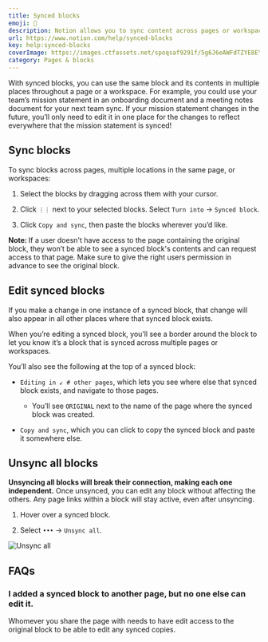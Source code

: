 ```yaml
---
title: Synced blocks
emoji: 🔄
description: Notion allows you to sync content across pages or workspaces. This means more reusing and less manual editing 🔄
url: https://www.notion.com/help/synced-blocks
key: help:synced-blocks
coverImage: https://images.ctfassets.net/spoqsaf9291f/5g6J6eAWFdTZYE8EYZy9l2/80f91e908fcca3e514059d9a7d870eef/Synced_blocks_-_hero.png
category: Pages & blocks
---
```


With synced blocks, you can use the same block and its contents in multiple places throughout a page or a workspace. For example, you could use your team’s mission statement in an onboarding document and a meeting notes document for your next team sync. If your mission statement changes in the future, you’ll only need to edit it in one place for the changes to reflect everywhere that the mission statement is synced!

## Sync blocks

To sync blocks across pages, multiple locations in the same page, or workspaces:

1. Select the blocks by dragging across them with your cursor.

2. Click `⋮⋮` next to your selected blocks. Select `Turn into` → `Synced block`.

3. Click `Copy and sync`, then paste the blocks wherever you’d like.

   [](//videos.ctfassets.net/spoqsaf9291f/6fDwELKc7zJfuEbMUknXob/8829a1725dc3d85605ca24a85bc0ee2c/copy_and_sync.mp4)

**Note:&#x20;**&#x49;f a user doesn't have access to the page containing the original block, they won’t be able to see a synced block's contents and can request access to that page. Make sure to give the right users permission in advance to see the original block.

## Edit synced blocks

If you make a change in one instance of a synced block, that change will also appear in all other places where that synced block exists.

When you’re editing a synced block, you’ll see a border around the block to let you know it’s a block that is synced across multiple pages or workspaces.

You’ll also see the following at the top of a synced block:

* `Editing in ↙ # other pages`, which lets you see where else that synced block exists, and navigate to those pages.

  * You’ll see `ORIGINAL` next to the name of the page where the synced block was created.

* `Copy and sync`, which you can click to copy the synced block and paste it somewhere else.

## Unsync all blocks

**Unsyncing all blocks will break their connection, making each one independent.** Once unsynced, you can edit any block without affecting the others. Any page links within a block will stay active, even after unsyncing.

1. Hover over a synced block.

2. Select `•••` → `Unsync all`.

![Unsync all](https://images.ctfassets.net/spoqsaf9291f/6UdwEYder1JajXtPivwmVK/c5c45af4e619502ab6fc47ddd8bf4c39/Unsync_all.png)


## FAQs

### I added a synced block to another page, but no one else can edit it.

Whomever you share the page with needs to have edit access to the original block to be able to edit any synced copies.
